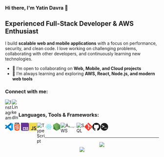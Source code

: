 ### Hi there, I'm Yatin Davra 👋

## Experienced Full-Stack Developer & AWS Enthusiast

I build **scalable web and mobile applications** with a focus on performance, security, and clean code. I love working on challenging problems, collaborating with other developers, and continuously learning new technologies.

- 👯 I’m open to collaborating on **Web, Mobile, and Cloud projects**
- 🤔 I’m always learning and exploring **AWS, React, Node.js, and modern web tools**

### Connect with me:

[<img align="left" alt="Instagram" width="22px" src="https://cdn.jsdelivr.net/npm/simple-icons@v3/icons/instagram.svg" />][instagram]
[<img align="left" alt="LinkedIn" width="22px" src="https://cdn.jsdelivr.net/npm/simple-icons@v3/icons/linkedin.svg" />][linkedin]
<br />

### Languages, Tools & Frameworks:

<img align="left" alt="VS Code" width="26px" src="https://raw.githubusercontent.com/github/explore/80688e429a7d4ef2fca1e82350fe8e3517d3494d/topics/visual-studio-code/visual-studio-code.png" />
<img align="left" alt="HTML5" width="26px" src="https://raw.githubusercontent.com/github/explore/80688e429a7d4ef2fca1e82350fe8e3517d3494d/topics/html/html.png" />
<img align="left" alt="CSS3" width="26px" src="https://raw.githubusercontent.com/github/explore/80688e429a7d4ef2fca1e82350fe8e3517d3494d/topics/css/css.png" />
<img align="left" alt="JavaScript" width="26px" src="https://raw.githubusercontent.com/github/explore/80688e429a7d4ef2fca1e82350fe8e3517d3494d/topics/javascript/javascript.png" />
<img align="left" alt="TypeScript" width="26px" src="https://encrypted-tbn0.gstatic.com/images?q=tbn:ANd9GcSc2ZlbaFmb0qlAVK_KGQNZDIth-klbOjc_Lk9KFiB_JIWHocWrKL9Kk0Sg-njqOsWGZRs&usqp=CAU" />
<img align="left" alt="React" width="26px" src="https://raw.githubusercontent.com/github/explore/80688e429a7d4ef2fca1e82350fe8e3517d3494d/topics/react/react.png" />
<img align="left" alt="Node.js" width="26px" src="https://raw.githubusercontent.com/github/explore/80688e429a7d4ef2fca1e82350fe8e3517d3494d/topics/nodejs/nodejs.png" />
<img align="left" alt="AWS" width="26px" src="https://wallpapers.com/images/hd/a-w-s-logo-blackand-white-ae92fbdp5ucmps3y-2.jpg" />
<img align="left" alt="MongoDB" width="26px" src="https://raw.githubusercontent.com/github/explore/80688e429a7d4ef2fca1e82350fe8e3517d3494d/topics/mongodb/mongodb.png" />
<img align="left" alt="SQL" width="26px" src="https://encrypted-tbn0.gstatic.com/images?q=tbn:ANd9GcRk2BAAcVMGGMxX1uLEeBvKQ98o2V0WGcXTZw&s" />
<img align="left" alt="Git" width="26px" src="https://raw.githubusercontent.com/github/explore/80688e429a7d4ef2fca1e82350fe8e3517d3494d/topics/git/git.png" />
<img align="left" alt="GitHub" width="26px" src="https://raw.githubusercontent.com/github/explore/78df643247d429f6cc873026c0622819ad797942/topics/github/github.png" />
<img align="left" alt="Terminal" width="26px" src="https://raw.githubusercontent.com/github/explore/80688e429a7d4ef2fca1e82350fe8e3517d3494d/topics/terminal/terminal.png" />
<br />
<br />

---

<div style="display:flex; justify-content:center;">
  <img src="https://github-readme-stats.vercel.app/api?username=yatindavra&count_private=true&&show_icons=true&theme=dark" />
</div>

<div style="display:flex; justify-content:center;">
  <img src="https://github-readme-stats.vercel.app/api/top-langs/?username=yatindavra&layout=compact" />
</div>

[instagram]: https://www.instagram.com/ytinpatel23
[linkedin]: https://www.linkedin.com/in/yatindavra
